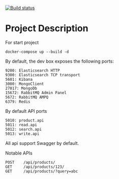 [![Build status](https://ci.appveyor.com/api/projects/status/vvx48pjw4aahw9fe/branch/master?svg=true)](https://ci.appveyor.com/project/obegendi/workshop/branch/master)


# Project Description
For start project
```
docker-compose up --build -d
```

By default, the dev box exposes the following ports:
```
9200: Elasticsearch HTTP
9300: Elasticsearch TCP transport
5601: Kibana
3000: MongoClient
27017: MongoDb
15672: RabbitMQ Admin Panel
5672: RabbitMQ AMPQ
6379: Redis
```
By default API ports
```
5010: product.api
5011: read.api
5012: search.api
5013: write.api
```
All api support Swagger by default.


Notable APIs

```
POST 	/api/products/ 	
GET 	/api/products/123/ 	
GET 	/api/products/?query=abc
```

